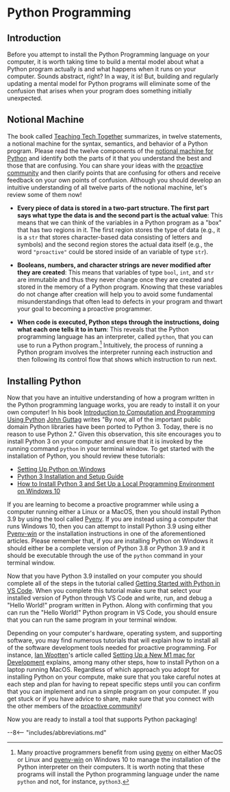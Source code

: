 # Python Programming

## Introduction

Before you attempt to install the Python Programming language on your computer,
it is worth taking time to build a mental model about what a Python program
actually is and what happens when it runs on your computer. Sounds abstract,
right? In a way, it is! But, building and regularly updating a mental model for
Python programs will eliminate some of the confusion that arises when your
program does something initially unexpected.

## Notional Machine

[//]: # (Note that the phrase "notional machine" must appear on one line)

The book called [Teaching Tech
Together](https://teachtogether.tech/en/index.html) summarizes, in twelve
statements, a notional machine for the syntax, semantics, and behavior of a
Python program. Please read the twelve components of the [notional machine for
Python](http://teachtogether.tech/en/#s:models-notional) and identify both the
parts of it that you understand the best and those that are confusing. You can
share your ideas with the [proactive
community](/proactive-community/community-connections/) and then clarify points
that are confusing for others and receive feedback on your own points of
confusion. Although you should develop an intuitive understanding of all twelve
parts of the notional machine, let's review some of them now!

- **Every piece of data is stored in a two-part structure. The first part says
  what type the data is and the second part is the actual value**: This means
  that we can think of the variables in a Python program as a "box" that
  has two regions in it. The first region stores the type of data (e.g., it is a
  `str` that stores character-based data consisting of letters and symbols) and
  the second region stores the actual data itself (e.g., the word `"proactive"`
  could be stored inside of an variable of type `str`).

- **Booleans, numbers, and character strings are never modified after they are
  created**: This means that variables of type `bool`, `int`, and `str` are
  immutable and thus they never change once they are created and stored in the
  memory of a Python program. Knowing that these variables do not change after
  creation will help you to avoid some fundamental misunderstandings that often
  lead to defects in your program and thwart your goal to becoming a proactive
  programmer.

- **When code is executed, Python steps through the instructions, doing what
  each one tells it to in turn**: This reveals that the Python programming
  language has an interpreter, called `python`, that you can use to run a Python
  program.[^1] Intuitively, the process of running a Python program involves the
  interpreter running each instruction and then following its control flow that
  shows which instruction to run next.

## Installing Python

Now that you have an intuitive understanding of how a program written in the
Python programming language works, you are ready to install it on your own
computer! In his book [Introduction to Computation and Programming Using
Python](https://mitpress.mit.edu/books/introduction-computation-and-programming-using-python-third-edition)
[John Guttag](https://people.csail.mit.edu/guttag/) writes "By now, all of the
important public domain Python libraries have been ported to Python 3. Today,
there is no reason to use Python 2." Given this observation, this site
encourages you to install Python 3 on your computer and ensure that it is
invoked by the running command `python` in your terminal window. To get started
with the installation of Python, you should review these tutorials:

* [Setting Up Python on Windows](https://realpython.com/lessons/python-windows-setup/)
* [Python 3 Installation and Setup Guide](https://realpython.com/installing-python/)
* [How to Install Python 3 and Set Up a Local Programming Environment on Windows
  10](https://www.digitalocean.com/community/tutorials/how-to-install-python-3-and-set-up-a-local-programming-environment-on-windows-10)

If you are learning to become a proactive programmer while using a computer
running either a Linux or a MacOS, then you should install Python 3.9 by using
the tool called [Pyenv](https://github.com/pyenv/pyenv). If you are instead
using a computer that runs Windows 10, then you can attempt to install Python
3.9 using either [Pyenv-win](https://github.com/pyenv-win/pyenv-win) or the
installation instructions in one of the aforementioned articles. Please remember
that, if you are installing Python on Windows it should either be a complete
version of Python 3.8 or Python 3.9 and it should be executable through the use
of the `python` command in your terminal window.

Now that you have Python 3.9 installed on your computer you should complete all
of the steps in the tutorial called [Getting Started with Python in VS
Code](https://code.visualstudio.com/docs/python/python-tutorial#_select-a-python-interpreter).
When you complete this tutorial make sure that select your installed version of
Python through VS Code and write, run, and debug a "Hello World!" program
written in Python. Along with confirming that you can run the "Hello World!"
Python program in VS Code, you should ensure that you can run the same program
in your terminal window.

Depending on your computer's hardware, operating system, and supporting
software, you may find numerous tutorials that will explain how to install all
of the software development tools needed for proactive programming. For
instance, [Ian Wootten](https://www.ianwootten.co.uk/)'s article called [Setting
Up a New M1 mac for
Development](https://www.ianwootten.co.uk/2021/03/05/setting-up-a-new-m1-mac-for-development/)
explains, among many other steps, how to install Python on a laptop running
MacOS. Regardless of which approach you adopt for installing Python on your
compute, make sure that you take careful notes at each step and plan for having
to repeat specific steps until you can confirm that you can implement and run a
simple program on your computer. If you get stuck or if you have advice to
share, make sure that you connect with the other members of the [proactive
community](/proactive-community/community-connections/)!

Now you are ready to install a tool that supports Python packaging!

[^1]: Many proactive programmers benefit from using
  [pyenv](https://github.com/pyenv/pyenv) on either MacOS or Linux and
  [pyenv-win](https://github.com/pyenv-win/pyenv-win) on Windows 10 to manage
  the installation of the Python interpreter on their computers. It is worth
  noting that these programs will install the Python programming language under
  the name `python` and not, for instance, `python3`.

--8<-- "includes/abbreviations.md"
